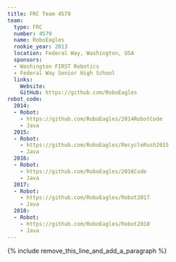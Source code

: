 ```yaml
---
title: FRC Team 4579
team:
  type: FRC
  number: 4579
  name: RoboEagles
  rookie_year: 2013
  location: Federal Way, Washington, USA
  sponsors:
  - Washington FIRST Robotics
  - Federal Way Senior High School
  links:
    Website: 
    GitHub: https://github.com/RoboEagles
robot_code:
  2014:
  - Robot:
    - https://github.com/RoboEagles/2014RobotCode
    - Java
  2015:
  - Robot:
    - https://github.com/RoboEagles/RecycleRush2015
    - Java
  2016:
  - Robot:
    - https://github.com/RoboEagles/2016Code
    - Java
  2017:
  - Robot:
    - https://github.com/RoboEagles/Robot2017
    - Java
  2018:
  - Robot:
    - https://github.com/RoboEagles/Robot2018
    - Java
---
```


{% include remove_this_line_and_add_a_paragraph %}